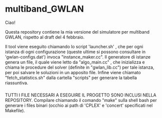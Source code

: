 # multiband_GWLAN

Ciao!

Questa repository contiene la mia versione del simulatore per multiband GWLAN, rispetto al draft del 4 febbraio. 

Il tool viene eseguito chiamando lo script 'launcher.sh' , che per ogni istanza di ogni configurazione (queste ultime si possono consultare in 'gwlan-configs.dat') invoca "instance_maker.cc". 
Il generatore di istanze genera un file, il quale viene letto da "algo_main.cc" , che inizializza e chiama le procedure del solver (definite in "gwlan_lib.cc") per tale istanza, per poi salvare le soluzioni in un apposito file.
Infine viene chiamato "fetch_statistics.sh" dalla cartella "scripts" per generare la tabella riassuntiva.


###
TUTTI I FILE NECESSARI A ESEGUIRE IL PROGETTO SONO INCLUSI NELLA REPOSITORY. Compilare chiamando il comando "make" sulla shell bash per generare i files binari (occhio ai path di 'CPLEX' e 'concert' specificati nel Makefile).
###

